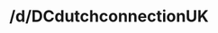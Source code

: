 ---
title: /d/DCdutchconnectionUK
link_onion: http://vworp2mspe566cws.onion/to/dread/a9fc7a9a8f
tags:
  - dcdutchconnectionuk
---
